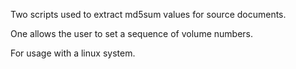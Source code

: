Two scripts used to extract md5sum values for source documents.

One allows the user to set a sequence of volume numbers.

For usage with a linux system.
